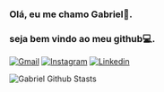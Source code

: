 ### Olá, eu me chamo Gabriel👋.
### seja bem vindo ao meu github💻.

[![Gmail](https://img.shields.io/badge/Gmail-D14836?style=for-the-badge&logo=gmail&logoColor=white
)](gabriel2001td@gmail.com) [![Instagram](https://img.shields.io/badge/Instagram-E4405F?style=for-the-badge&logo=instagram&logoColor=white
)](https://www.instagram.com/gabriel_dilho/?igshid=MzMyNGUyNmU2YQ%3D%3D) [![Linkedin](https://img.shields.io/badge/LinkedIn-0077B5?style=for-the-badge&logo=linkedin&logoColor=white
)](https://www.linkedin.com/in/gabriel-td-b81a83297/)

![ Gabriel Github Stasts](https://github-readme-stats.vercel.app/api?username=dilho01&theme=blue-green)


